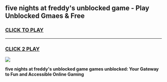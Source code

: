 
## five nights at freddy's unblocked game - Play Unblocked Gmaes & Free
<h3>
<a href="https://premium.freeplayer.one?title=five_nights_at_freddy's_unblocked_game&ref=19F">CLICK TO PLAY</a></h3>
<hr>

<h3>
<a href="https://premium.freeplayer.one?title=five_nights_at_freddy's_unblocked_game&ref=19F">CLICK 2 PLAY</a>
  
</h3>

<a href="https://premium.freeplayer.one?title=five_nights_at_freddy's_unblocked_game&ref=19F/"><img src="https://clearcache.store/games.png"></a>


**five nights at freddy's unblocked game games unblocked: Your Gateway to Fun and Accessible Online Gaming**
